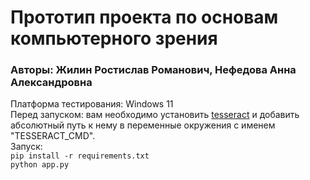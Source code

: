 # Прототип проекта по основам компьютерного зрения
### Авторы: Жилин Ростислав Романович, Нефедова Анна Александровна

Платформа тестирования: Windows 11  
Перед запуском: вам необходимо установить [tesseract](https://github.com/tesseract-ocr/tesseract) и добавить абсолютный путь
к нему в переменные окружения с именем "TESSERACT_CMD".  
Запуск:  
`pip install -r requirements.txt`  
`python app.py`
